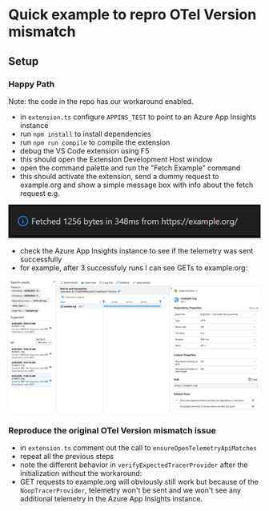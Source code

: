 # Quick example to repro OTel Version mismatch

## Setup

### Happy Path

Note: the code in the repo has our workaround enabled.
- in `extension.ts` configure `APPINS_TEST` to point to an Azure App Insights instance
- run `npm install` to install dependencies
- run `npm run compile` to compile the extension
- debug the VS Code extension using F5
- this should open the Extension Development Host window
- open the command palette and run the "Fetch Example" command
- this should activate the extension, send a dummy request to example.org and show a simple message box with info about the fetch request e.g.

![Output Msg Example](./sample-output.png)

- check the Azure App Insights instance to see if the telemetry was sent successfully
- for example, after 3 successfuly runs I can see GETs to example.org:

![Happy Path](./happy-path.png)

### Reproduce the original OTel Version mismatch issue
- in `extension.ts` comment out the call to `ensureOpenTelemetryApiMatches`
- repeat all the previous steps
- note the different behavior in `verifyExpectedTracerProvider` after the initialization without the workaround:
- GET requests to example.org will obviously still work but because of the `NoopTracerProvider`, telemetry won't be sent and we won't see any additional telemetry in the Azure App Insights instance.

